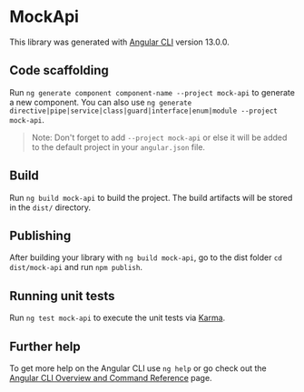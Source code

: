 # MockApi

This library was generated with [Angular CLI](https://github.com/angular/angular-cli) version 13.0.0.

## Code scaffolding

Run `ng generate component component-name --project mock-api` to generate a new component. You can also use `ng generate directive|pipe|service|class|guard|interface|enum|module --project mock-api`.
> Note: Don't forget to add `--project mock-api` or else it will be added to the default project in your `angular.json` file. 

## Build

Run `ng build mock-api` to build the project. The build artifacts will be stored in the `dist/` directory.

## Publishing

After building your library with `ng build mock-api`, go to the dist folder `cd dist/mock-api` and run `npm publish`.

## Running unit tests

Run `ng test mock-api` to execute the unit tests via [Karma](https://karma-runner.github.io).

## Further help

To get more help on the Angular CLI use `ng help` or go check out the [Angular CLI Overview and Command Reference](https://angular.io/cli) page.
